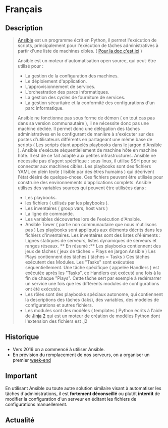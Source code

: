 <!-- TITLE: Ansible -->
<!-- SUBTITLE: Utilisation d'Ansible -->

# Français
## Description
><a href="https://docs.ansible.com/#project" target="_blank">Ansible</a> est un programme écrit en Python, il permet l'exécution de scripts, principalement pour l'exécution de tâches administratives à partir d'une liste de machines cibles. ( <a href="https://docs.ansible.com/ansible/latest/index.html" target="_blank">Pour la doc c'est ici</a> )
>
>Ansible est un moteur d'automatisation open source, qui peut-être utilisé pour : 
>
>	- La gestion de la configuration des machines.
>	- Le déploiement d'application.
>	- L'approvisionnement de services.
>	- L'orchestration des parcs informatiques.
>	- La gestion des cycles de fourniture de services.
>	- La gestion sécuritaire et la conformité des configurations d'un parc informatique.
>
>Ansible ne fonctionne pas sous forme de démon ( en tout cas pas dans sa version communautaire ), il ne nécessite donc pas une machine dédiée. Il permet donc une délégation des tâches administratives en le configurant de manière à s'exécuter sur des postes d'utilisateurs différents en partageant une même base de scripts ( Les scripts étant appelés playbooks dans le jargon d'Ansible ).
>Ansible s'exécute séquentiellement de machine hôte en machine hôte. Il est de ce fait adapté aux petites infrastructures.
>Ansible ne nécessite pas d'agent spécifique : sous linux, il utilise SSH pour se connecter aux machines cibles.
>Les playbooks sont des fichiers YAML en plein texte ( lisible par des êtres humains ) qui décrivent l'état désiré de quelque-chose. Ces fichiers peuvent être utilisés pour construire des environnements d'applications complets.
>Ansible utilises des variables sources qui peuvent être utilisées dans :
> - Les playbooks.
> - les fichiers ( utilisés par les playbooks ).
> - Les inventaires ( group vars, host vars )
> - La ligne de commande.
> - Les variables découvertes lors de l'exécution d'Ansible.
> - Ansible Tower ( partie non communautaire que nous n'utilisons pas )
> Les playbooks sont appliqués aux éléments décrits dans les fichiers d'inventaires.
> Les inventaires sont des listes d'éléments : Lignes statiques de serveurs, listes dynamiques de serveurs et ranges réseaux.
>** En résumé :**
> Les playbooks contiennent des jeux de tâches ( jeux de tâches = Plays en jargon Ansible )
> Les Plays contiennent des tâches ( tâches = Tasks )
> Ces tâches exécutent des Modules. 
> Les "Tasks" sont exécutées séquentiellement.
> Une tâche spécifique ( appelée Handlers ) est exécutée après les "Tasks", ce Handlers est exécuté une fois à la fin de chaque "Plays". Cette tâche sert par exemple à redémarrer un service une fois que les différents modules de configurations ont été exécutés.    
> - Les rôles sont des playbooks spéciaux autonome, qui contiennent la descriptions des tâches (taks), des variables, des modèles de configurations et autres fichiers. 
> - Les modules sont des modèles ( templates ) Python écrits à l'aide de <a href="http://jinja.pocoo.org/" target="_blank">Jinja 2</a> qui est un moteur de création de modèles Python dont l'extension des fichiers est .j2 
		
## Historique

  * Vers 2016 on a commencé à utiliser Ansible.
  * En prévision du remplacement de nos serveurs, on a organiser un premier [week-end](/pvs/2018/08-25-weekend-ansible)

## Important

  En utilisant Ansible ou toute autre solution similaire visant à automatiser les tâches d'administrations, il est **fortement déconseillé** ou plutôt **interdit** de modifier la configuration d'un serveur en éditant les fichiers de configurations manuellement.

## Actualité




